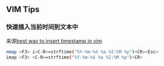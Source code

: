 ## VIM Tips
<!-- toc -->

### 快速插入当前时间到文本中
来源[best way to insert timestamp in vim](http://stackoverflow.com/questions/56052/best-way-to-insert-timestamp-in-vim/58604#58604)
```bash
nmap <F3> i<C-R>=strftime("%Y-%m-%d %a %I:%M %p")<CR><Esc>
imap <F3> <C-R>=strftime("%Y-%m-%d %a %I:%M %p")<CR>
```
